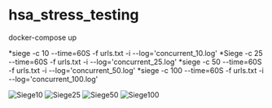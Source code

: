 # hsa_stress_testing

docker-compose up

*siege -c 10 --time=60S -f urls.txt -i --log='concurrent_10.log'
*Siege -c 25 --time=60S -f urls.txt -i --log='concurrent_25.log'
*siege -c 50 --time=60S -f urls.txt -i --log='concurrent_50.log'
*siege -c 100 --time=60S -f urls.txt -i --log='concurrent_100.log'

![Siege10](https://user-images.githubusercontent.com/52753625/188263335-531abbeb-d967-4962-9f50-9e89c2b1a822.PNG)
![Siege25](https://user-images.githubusercontent.com/52753625/188263337-de86c33f-3ad1-4ebf-8f5c-54a087a516cb.PNG)
![Siege50](https://user-images.githubusercontent.com/52753625/188263340-8804e7bc-a89b-456e-94d0-68f2bf566876.PNG)
![Siege100](https://user-images.githubusercontent.com/52753625/188263341-647d28a4-802b-4784-bf68-a2bf25d1dbf2.PNG)
